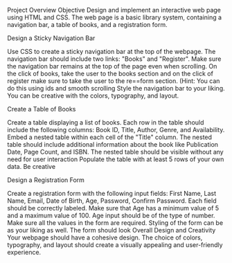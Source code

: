 Project Overview
Objective
Design and implement an interactive web page using HTML and CSS. The web page is a basic library system, containing a navigation bar, a table of books, and a registration form.

Design a Sticky Navigation Bar

Use CSS to create a sticky navigation bar at the top of the webpage. The navigation bar should include two links: "Books" and "Register". Make sure the navigation bar remains at the top of the page even when scrolling.
On the click of books, take the user to the books section and on the click of register make sure to take the user to the re==form section. (Hint: You can do this using ids and smooth scrolling
Style the navigation bar to your liking. You can be creative with the colors, typography, and layout.


Create a Table of Books 

Create a table displaying a list of books. Each row in the table should include the following columns: Book ID, Title, Author, Genre, and Availability.
Embed a nested table within each cell of the "Title" column. The nested table should include additional information about the book like Publication Date, Page Count, and ISBN. The nested table should be visible without any need for user interaction
Populate the table with at least 5 rows of your own data. Be creative

Design a Registration Form 

Create a registration form with the following input fields: First Name, Last Name, Email, Date of Birth, Age, Password, Confirm Password. Each field should be correctly labeled.
Make sure that Age has a minimum value of 5 and a maximum value of 100. Age input should be of the type of number.
Make sure all the values in the form are required.
Styling of the form can be as your liking as well. The form should look
Overall Design and Creativity 
Your webpage should have a cohesive design. The choice of colors, typography, and layout should create a visually appealing and user-friendly experience.
